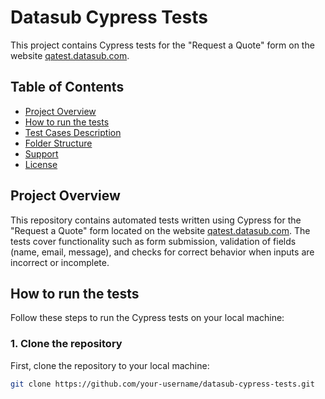 # Datasub Cypress Tests

This project contains Cypress tests for the "Request a Quote" form on the website [qatest.datasub.com](https://qatest.datasub.com/).

## Table of Contents

- [Project Overview](#project-overview)
- [How to run the tests](#how-to-run-the-tests)
- [Test Cases Description](#test-cases-description)
- [Folder Structure](#folder-structure)
- [Support](#support)
- [License](#license)

## Project Overview

This repository contains automated tests written using Cypress for the "Request a Quote" form located on the website [qatest.datasub.com](https://qatest.datasub.com/). The tests cover functionality such as form submission, validation of fields (name, email, message), and checks for correct behavior when inputs are incorrect or incomplete.

## How to run the tests

Follow these steps to run the Cypress tests on your local machine:

### 1. Clone the repository

First, clone the repository to your local machine:

```bash
git clone https://github.com/your-username/datasub-cypress-tests.git

